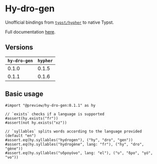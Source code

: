 # Hy-dro-gen

Unofficial bindings from [`typst/hypher`](https://github.com/typst/hypher) to native Typst.

Full documentation [here](https://github.com/Vanille-N/hy-dro-gen/releases/download/0.1.1/docs.pdf).

## Versions

| `hy-dro-gen` | `hypher` |
|--------------|----------|
| 0.1.0        | 0.1.5    |
| 0.1.1        | 0.1.6    |

## Basic usage

```typ
#import "@preview/hy-dro-gen:0.1.1" as hy

// `exists` checks if a language is supported
#assert(hy.exists("fr"))
#assert(not hy.exists("xz"))

// `syllables` splits words according to the language provided (default "en")
#assert.eq(hy.syllables("hydrogen"), ("hy", "dro", "gen"))
#assert.eq(hy.syllables("hydrogène", lang: "fr"), ("hy", "dro", "gène"))
#assert.eq(hy.syllables("υδρογόνο", lang: "el"), ("υ", "δρο", "γό", "νο"))
```
